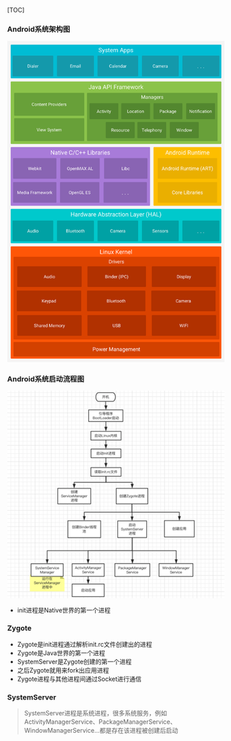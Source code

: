 [TOC]
### Android系统架构图
![](../../pic/android_system_structure.png)

### Android系统启动流程图
![](../../pic/android_system_launch_process.png)

* init进程是Native世界的第一个进程

### Zygote
* Zygote是init进程通过解析init.rc文件创建出的进程
* Zygote是Java世界的第一个进程
* SystemServer是Zygote创建的第一个进程
* 之后Zygote就用来fork出应用进程
* Zygote进程与其他进程间通过Socket进行通信

### SystemServer
> SystemServer进程是系统进程，很多系统服务，例如ActivityManagerService、PackageManagerService、WindowManagerService…都是存在该进程被创建后启动

